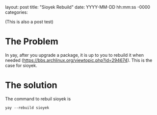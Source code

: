 layout: post
title: "Sioyek Rebuild"
date: YYYY-MM-DD hh:mm:ss -0000
categories: 

(This is also a post test)

# The Problem

In yay, after you upgrade a package, it is up to you to rebuild it when needed (https://bbs.archlinux.org/viewtopic.php?id=294674). This is the case for sioyek.

# The solution

The command to rebuil sioyek is
```
yay --rebuild sioyek
```
